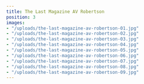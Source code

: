 ```yaml
---
title: The Last Magazine AV Robertson
position: 3
images:
- "/uploads/the-last-magazine-av-robertson-01.jpg"
- "/uploads/the-last-magazine-av-robertson-02.jpg"
- "/uploads/the-last-magazine-av-robertson-03.jpg"
- "/uploads/the-last-magazine-av-robertson-04.jpg"
- "/uploads/the-last-magazine-av-robertson-05.jpg"
- "/uploads/the-last-magazine-av-robertson-06.jpg"
- "/uploads/the-last-magazine-av-robertson-07.jpg"
- "/uploads/the-last-magazine-av-robertson-08.jpg"
- "/uploads/the-last-magazine-av-robertson-09.jpg"
---
```


